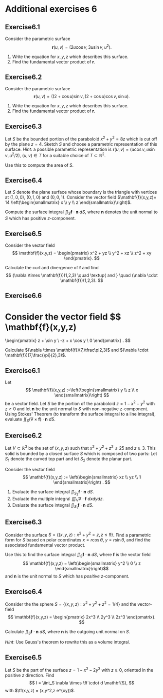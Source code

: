 # Additional exercises 6

<!--@include: notation.md-->


## Exercise


Consider the parametric surface
$$\mathbf{r}(u,v) = (2u \cos v, 3u \sin v, u^2).$$
1. Write the equation for $x,y,z$ which describes this surface.
2. Find the fundamental vector product of $\mathbf{r}$.


## Exercise
Consider the parametric surface
$$\mathbf{r}(u,v) = ( (2+\cos u) \sin v, (2+\cos u) \cos v, \sin u).$$
1. Write the equation for $x,y,z$ which describes this surface.
2. Find the fundamental vector product of $\mathbf{r}$.


## Exercise
Let $S$ be the bounded portion of the paraboloid $x^2 + y^2 = 8z$ which is cut off by the plane $z=4$.
Sketch $S$ and choose a parametric representation of this surface.
_Hint_: a possible parametric representation is $\mathbf{r}(u,v)=(u \cos v, u \sin v, u^2/2)$, $(u,v) \in T$ for a suitable choice of $T \subset \mathbb{R}^2$.

Use this to compute the area of $S$.


## Exercise

Let $S$ denote the plane surface whose boundary is the triangle with vertices at $(1,0,0)$, $(0,1,0)$ and $(0,0,1)$.
Consider the vector field $\mathbf{f}(x,y,z)= 14 \left(\begin{smallmatrix}
	    x \\ y \\ z
	\end{smallmatrix}\right)$.

Compute the surface integral
$\iint_{S} \mathbf{f} \cdot \mathbf{n} \ dS$,
where $\mathbf{n}$ denotes the unit normal to $S$ which has positive $z$-component.


## Exercise

Consider the vector field
$$
    \mathbf{f}(x,y,z) =
    \begin{pmatrix}
	x^2 + yz \\ y^2 + xz \\ z^2 + xy
    \end{pmatrix}.
$$

Calculate the curl and divergence of $\mathbf{f}$ and find
$$
    (\nabla \times \mathbf{f})(1,2,3)
    \quad \textup{ and } \quad
    (\nabla \cdot \mathbf{f})(1,2,3).
$$

## Exercise
Consider the vector field
$$
\mathbf{f}(x,y,z)
=
\begin{pmatrix}
z + \sin y \\ -z + x \cos y \\ 0
\end{pmatrix}
.
$$


Calculate $(\nabla \times \mathbf{f})(7,\tfrac\pi2,3)$
and $(\nabla \cdot \mathbf{f})(7,\frac{\pi}{2},3)$.

## Exercise
Let 
$$
\mathbf{f}(x,y,z) :=\left(\begin{smallmatrix}
	    y \\ z \\ x
	\end{smallmatrix}\right)
$$
be a vector field.
Let $S$ be the portion of the paraboloid $z = 1 - x^2 - y^2$ with $z\geq 0$ and let $\mathbf{n}$ be the unit normal to $S$ with non-negative $z$-component.
Using Stokes' Theorem (to transform the surface integral to a line integral), evaluate
$\iint_{S} (\nabla \times \mathbf{f}) \cdot \mathbf{n} \ dS$.


## Exercise

Let $V\subset \mathbb{R}^3$ be the set of $(x,y,z)$ such that $x^2+y^2+z^2 \leq 25$ and $z\geq 3$.
This solid is bounded by a closed surface $S$ which is composed of two parts: Let $S_1$ denote the curved top part and let $S_2$ denote the planar part.

Consider the vector field 
$$ \mathbf{f}(x,y,z) :=  \left(\begin{smallmatrix}
	    xz \\ yz \\ 1
	\end{smallmatrix}\right)
.
$$

1. Evaluate the surface integral $\iint_{S_2}\mathbf{f}\cdot \mathbf{n} \ dS$.
2. Evaluate the multiple integral  $\iiint_{V} \nabla\cdot\mathbf{f} \ dxdydz$.
3. Evaluate the surface integral $\iint_{S_1} \mathbf{f}\cdot \mathbf{n} \ dS$.

## Exercise

Consider the surface $S = \left\{(x,y,z) : x^2 + y^2 =  z, z\leq 9\right\}$.
Find a parametric form for $S$ based on polar coordinates $x=r \cos \theta, \ y = r \sin \theta$, and find the associated fundamental vector product.

Use this to find the surface integral $\iint_S \mathbf{f} \cdot \mathbf{n} \ dS$, 
where $\mathbf{f}$ is the vector field 
$$  \mathbf{f}(x,y,z) =
    \left(\begin{smallmatrix}
	    y^2 \\
	    0 \\
	    z
	\end{smallmatrix}\right)$$
and $\mathbf{n}$ is the unit normal to $S$ which has *positive* $z$-component.

## Exercise

Consider the the sphere $S = \{(x,y,z):x^2+y^2+z^2=1/4\}$
and the vector-field
$$
    \mathbf{f}(x,y,z) =
    \begin{pmatrix}
	2x^3 \\
	2y^3 \\
	2z^3
    \end{pmatrix}.
$$

Calculate $\iint_{S} \mathbf{f} \cdot \mathbf{n} \ dS$, where $\mathbf{n}$ is the outgoing unit normal on $S$.

_Hint_: Use Gauss's theorem to rewrite this as a volume integral.

## Exercise

Let $S$ be the part of the surface $z = 1 - x^2 - 2y^2$ with $z \ge 0$, oriented in the positive $z$ direction.  Find
$$ I = \iint_S \nabla \times \ff \cdot d \mathbf{S}, $$
with $\ff(x,y,z) = (x,y^2,z  e^{xy})$.




<style scoped>
h1 {
    counter-reset: h2
}
h2:after {
    counter-increment: h2;
    content: "6." counter(h2) 
}
</style>

